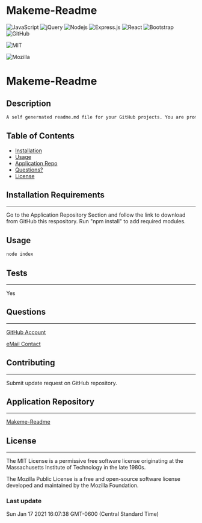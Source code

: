 # Makeme-Readme
<img alt="JavaScript" src="https://img.shields.io/badge/javascript%20-%23323330.svg?&style=for-the-badge&logo=javascript&logoColor=%23F7DF1E"/>
<img alt="jQuery" src="https://img.shields.io/badge/jquery%20-%230769AD.svg?&style=for-the-badge&logo=jquery&logoColor=white"/>
<img alt="Nodejs" src="https://img.shields.io/badge/-Nodejs-43853d?style=flat-square&logo=Node.js&logoColor=white"/>
<img alt="Express.js" src="https://img.shields.io/badge/express.js%20-%23404d59.svg?&style=for-the-badge"/>
<img alt="React" src="https://img.shields.io/badge/react%20-%2320232a.svg?&style=for-the-badge&logo=react&logoColor=%2361DAFB"/>
<img alt="Bootstrap" src="https://img.shields.io/badge/bootstrap%20-%23563D7C.svg?&style=for-the-badge&logo=bootstrap&logoColor=white"/>
<img alt="GitHub" src="https://img.shields.io/badge/github%20-%23121011.svg?&style=for-the-badge&logo=github&logoColor=white"/>

 

![MIT](https://img.shields.io/badge/License-MIT-yellow.svg)

![Mozilla](https://img.shields.io/badge/License-MPL%202.0-brightgreen.svg)


# Makeme-Readme


## Description
```md
A self genernated readme.md file for your GitHub projects. You are prompted for some basic information that is captured and placed in the readme.md. This includes the sections of: title, description, installation, usage, and licenses.  Table of contents is available for navigation within the readme.md. Links and email addresses are also included in the readme.  The readme.md can be further customized for specific applicaitons.  
```

## Table of Contents

- [Installation](#installation-requirements)
- [Usage](#usage)
- [Application Repo](#application-repository)
- [Questions?](#questions)
- [License](#license)


## Installation Requirements
---
Go to the Application Repository Section and follow the link to download from GitHub this respository. Run &quot;npm install&quot; to add required modules.


## Usage
```md
node index
```


## Tests
---
Yes


## Questions
---
[GitHub Account](https://github.com/bootcampdev)


<p><a href="mailto:kimberleyheuer@hotmail.com">eMail Contact</a></p>


## Contributing
---
Submit update request on GitHub repository.


## Application Repository
---
[Makeme-Readme](https://bootcampdev.github.io/makeme-readme/)

## License
---
The MIT License is a permissive free software license originating at the Massachusetts Institute of Technology in the late 1980s.

The Mozilla Public License is a free and open-source software license developed and maintained by the Mozilla Foundation.


### Last update

Sun Jan 17 2021 16:07:38 GMT-0600 (Central Standard Time)